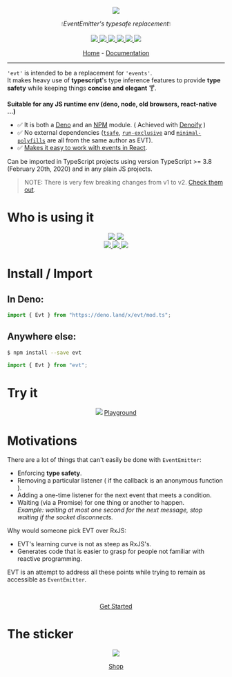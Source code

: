 <p align="center">
    <img src="https://user-images.githubusercontent.com/6702424/76674598-91ebfc00-65b1-11ea-88df-eb43f04f3cce.png">
</p>
<p align="center">
    💧<i>EventEmitter's typesafe replacement</i>💧
    <br>
    <br>
    <a href="https://github.com/garronej/evt/actions">
      <img src="https://github.com/garronej/evt/workflows/ci/badge.svg?branch=main">
    </a>
    <a href="https://deno.land/x/evt">
        <img src="https://img.shields.io/endpoint?url=https%3A%2F%2Fdeno-visualizer.danopia.net%2Fshields%2Flatest-version%2Fx%2Fevt%2Fmod.ts">
    </a>
    <a href="https://www.npmjs.com/package/evt">
      <img src="https://img.shields.io/npm/v/evt?logo=npm">
    </a>
    <a href="https://bundlephobia.com/package/evt">
      <img src="https://img.shields.io/bundlephobia/minzip/evt">
    </a>
    <a href="https://www.npmjs.com/package/evt">
      <img src="https://img.shields.io/npm/dm/evt">
    </a>
    <a href="https://github.com/garronej/evt/blob/main/LICENSE">
      <img src="https://img.shields.io/npm/l/evt">
    </a>
</p>

</p>
<p align="center">
  <a href="https://www.evt.land">Home</a>
  -
  <a href="https://docs.evt.land">Documentation</a>
</p>

---

`'evt'` is intended to be a replacement for `'events'`.  
It makes heavy use of **typescript**'s type inference features to provide **type safety** while keeping things **concise and elegant** 🍸.

<b>Suitable for any JS runtime env (deno, node, old browsers, react-native ...)</b>
- ✅ It is both a [Deno](https://deno.land/x/evt) and an [NPM](https://www.npmjs.com/evt) module. ( Achieved with [Denoify](https://github.com/garronej/denoify) ) 
- ✅ No external dependencies ([`tsafe`](https://github.com/garronej/tsafe), [`run-exclusive`](https://github.com/garronej/run_exclusive) and [`minimal-polyfills`](https://github.com/garronej/minimal_polyfills) are all from the same author as EVT).
- ✅ [Makes it easy to work with events in React](https://docs.evt.land/react-hooks).  

Can be imported in TypeScript projects using version TypeScript >= 3.8 (February 20th, 2020) and in any plain JS projects.

> NOTE: There is very few breaking changes from v1 to v2. [Check them out](https://docs.evt.land/v1-greater-than-v2).  

# Who is using it

<p align="center">
    <a href="https://connext.network">
        <img src="https://user-images.githubusercontent.com/6702424/84102640-4e1e5c80-aa11-11ea-9d13-df0a65c8cdaf.png">
    </a>
    <a href="https://www.semasim.com">
        <img src="https://user-images.githubusercontent.com/6702424/84102785-aead9980-aa11-11ea-915b-5c4a5282c44e.png"> 
    </a>
    <br>
    <a href="https://thegraph.com">
        <img src="https://user-images.githubusercontent.com/6702424/179356567-19e2ca0a-9797-4c82-8a45-7e1d0de896a9.png"> 
    </a>
    <a href="https://insee.fr">
        <img src="https://user-images.githubusercontent.com/6702424/117936881-a9358f00-b305-11eb-84b9-e61593632bdd.png"> 
    </a>
    <a href="https://www.etalab.gouv.fr/">
        <img src="https://user-images.githubusercontent.com/6702424/179345089-3aee6170-e7aa-4b38-adf1-f7d132aa7be4.png"> 
    </a>
</p>

# Install / Import

## In Deno:
```typescript
import { Evt } from "https://deno.land/x/evt/mod.ts";
```
## Anywhere else:
```bash
$ npm install --save evt
```
```typescript
import { Evt } from "evt"; 
```

# Try it

<p align="center">
    <img src="https://user-images.githubusercontent.com/6702424/179363007-582acf54-8f83-42ac-a062-562f8de40d14.gif">  
    <a href="https://stackblitz.com/edit/evt-playground-gfnidx?file=index.ts">Playground</a>
</p>

# Motivations

There are a lot of things that can't easily be done with `EventEmitter`:

* Enforcing **type safety**.
* Removing a particular listener ( if the callback is an anonymous function ).
* Adding a one-time listener for the next event that meets a condition.
* Waiting \(via a Promise\) for one thing or another to happen.  
_Example: waiting at most one second for the next message, stop waiting if the socket disconnects._

Why would someone pick EVT over RxJS:  

* EVT's learning curve is not as steep as RxJS's. 
* Generates code that is easier to grasp for people not familiar with reactive programming.

EVT is an attempt to address all these points while trying to remain as accessible as `EventEmitter`.  
  
</br>

<p align="center">
  <a href="https://evt.land">Get Started</a>
</p>

# The sticker

<p align="center">
    <img src="https://user-images.githubusercontent.com/6702424/90626180-e3607d00-e21a-11ea-9c88-82880ac9cedf.png">  
</p>
<p align="center">
    <a href="https://teespring.com/fr/evt-sticker">Shop</a>
</p>
